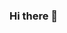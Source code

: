 ### Hi there 👋

<!--
**Obi1Kenobi69/Obi1Kenobi69** is a ✨ _special_ ✨ repository because its `README.md` (this file) appears on your GitHub profile.

Here are some ideas to get you started:

<h1 align="center">Hi there, I'm <a href="https://obi1shat.ru/" target="_blank">obi1</a> 
<img src="https://github.com/blackcater/blackcater/raw/main/images/Hi.gif" height="32"/></h1>
<h3 align="center">Computer science student, IT news writer from Russia 🇷🇺</h3>
# Hi there, I'm [Obi1Kenobi](https://daniilshat.ru/) ![](https://github.com/blackcater/blackcater/raw/main/images/Hi.gif) 
### Computer science student, IT news writer from Russia 🇷🇺
<img src="путь к файлу" alt="— Я сказал тебе правду. Правду... если смотреть на неё с определённой точки зрения.
— С определенной точки зрения?
— Люк, ты поймешь... зачастую правда, за которую мы цепляемся... зависит главным образом от нашей точки зрения.">
```mermaid
erDiagram
    CUSTOMER ||--o{ ORDER : places
    ORDER ||--|{ LINE-ITEM : contains
    CUSTOMER }|..|{ DELIVERY-ADDRESS : uses
```

